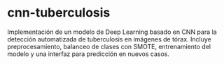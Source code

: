 # cnn-tuberculosis
Implementación de un modelo de Deep Learning basado en CNN para la detección automatizada de tuberculosis en imágenes de tórax. Incluye preprocesamiento, balanceo de clases con SMOTE, entrenamiento del modelo y una interfaz para predicción en nuevos casos.
